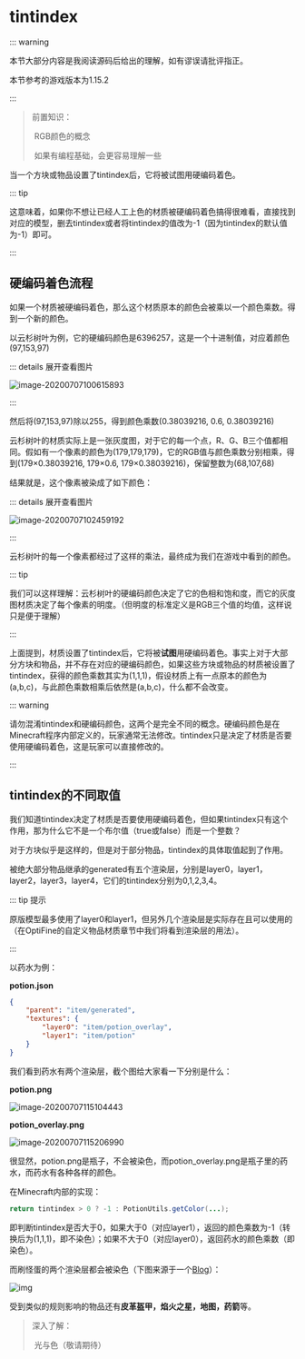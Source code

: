 # tintindex

::: warning

本节大部分内容是我阅读源码后给出的理解，如有谬误请批评指正。

本节参考的游戏版本为1.15.2

:::

> 前置知识：
>
> ​	RGB颜色的概念
>
> ​	如果有编程基础，会更容易理解一些

当一个方块或物品设置了tintindex后，它将被试图用硬编码着色。

::: tip

这意味着，如果你不想让已经人工上色的材质被硬编码着色搞得很难看，直接找到对应的模型，删去tintindex或者将tintindex的值改为-1（因为tintindex的默认值为-1）即可。

:::

## 硬编码着色流程

如果一个材质被硬编码着色，那么这个材质原本的颜色会被乘以一个颜色乘数。得到一个新的颜色。

以云杉树叶为例，它的硬编码颜色是6396257，这是一个十进制值，对应着颜色(97,153,97)

::: details 展开查看图片

![image-20200707100615893](tintindex.assets/image-20200707100615893.png)

:::

然后将(97,153,97)除以255，得到颜色乘数(0.38039216, 0.6, 0.38039216)

云杉树叶的材质实际上是一张灰度图，对于它的每一个点，R、G、B三个值都相同。假如有一个像素的颜色为(179,179,179)，它的RGB值与颜色乘数分别相乘，得到(179×0.38039216, 179×0.6, 179×0.38039216)，保留整数为(68,107,68)

结果就是，这个像素被染成了如下颜色：

::: details 展开查看图片

![image-20200707102459192](tintindex.assets/image-20200707102459192.png)

:::

云杉树叶的每一个像素都经过了这样的乘法，最终成为我们在游戏中看到的颜色。

::: tip

我们可以这样理解：云杉树叶的硬编码颜色决定了它的色相和饱和度，而它的灰度图材质决定了每个像素的明度。（但明度的标准定义是RGB三个值的均值，这样说只是便于理解）

:::

上面提到，材质设置了tintindex后，它将被**试图**用硬编码着色。事实上对于大部分方块和物品，并不存在对应的硬编码颜色，如果这些方块或物品的材质被设置了tintindex，获得的颜色乘数其实为(1,1,1)，假设材质上有一点原本的颜色为(a,b,c)，与此颜色乘数相乘后依然是(a,b,c)，什么都不会改变。

::: warning

请勿混淆tintindex和硬编码颜色，这两个是完全不同的概念。硬编码颜色是在Minecraft程序内部定义的，玩家通常无法修改。tintindex只是决定了材质是否要使用硬编码着色，这是玩家可以直接修改的。

:::

## tintindex的不同取值

我们知道tintindex决定了材质是否要使用硬编码着色，但如果tintindex只有这个作用，那为什么它不是一个布尔值（true或false）而是一个整数？

对于方块似乎是这样的，但是对于部分物品，tintindex的具体取值起到了作用。

被绝大部分物品继承的generated有五个渲染层，分别是layer0，layer1，layer2，layer3，layer4，它们的tintindex分别为0,1,2,3,4。

::: tip 提示

原版模型最多使用了layer0和layer1，但另外几个渲染层是实际存在且可以使用的（在OptiFine的自定义物品材质章节中我们将看到渲染层的用法）。

:::

以药水为例：

**potion.json**

```json
{
    "parent": "item/generated",
    "textures": {
        "layer0": "item/potion_overlay",
        "layer1": "item/potion"
    }
}
```

我们看到药水有两个渲染层，截个图给大家看一下分别是什么：

**potion.png**

![image-20200707115104443](tintindex.assets/image-20200707115104443.png)

**potion_overlay.png**

![image-20200707115206990](tintindex.assets/image-20200707115206990.png)

很显然，potion.png是瓶子，不会被染色，而potion_overlay.png是瓶子里的药水，而药水有各种各样的颜色。

在Minecraft内部的实现：

```java
return tintindex > 0 ? -1 : PotionUtils.getColor(...);
```

即判断tintindex是否大于0，如果大于0（对应layer1），返回的颜色乘数为-1（转换后为(1,1,1)，即不染色）；如果不大于0（对应layer0），返回药水的颜色乘数（即染色）。

而刷怪蛋的两个渲染层都会被染色（下图来源于一个[Blog](http://greyminecraftcoder.blogspot.com/2013/08/rendering-items.html)）：

![img](tintindex.assets/141229RvW-ItemLayerRenders.png)

受到类似的规则影响的物品还有**皮革盔甲，焰火之星，地图，药箭**等。

> 深入了解：
>
> ​	光与色（敬请期待）

<br/><br/><Vssue/>